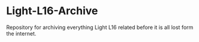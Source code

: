 # Light-L16-Archive
Repository for archiving everything Light L16 related before it is all lost form the internet.
